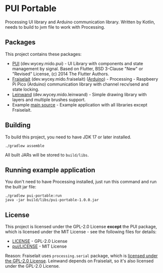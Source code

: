 # PUI Portable

Processing UI library and Arduino communication library.
Written by Kotlin, needs to build to jvm file to work with Processing.

## Packages

This project contains these packages:

- [PUI](./pui) (dev.wycey.mido.pui) - UI Library with components and state management by
  signal.
  Based on Flutter, BSD 3-Clause "New" or "Revised" License, (c) 2014 The Flutter Authors.
- [Fraiselait](./fraiselait) (dev.wycey.mido.fraiselait) ([Arduino](./arduino/fraiselait)) - Processing - Raspbeery Pi
  Pico (Arduino) communication library with channel recv/send and state locking.
- [Leinwand](./leinwand) (dev.wycey.mido.leinwand) - Simple drawing library with layers and multiple
  brushes support.
- Example [main source](./src/main/kotlin/Main.kt) - Example application with all libraries except
  Fraiselait.

## Building

To build this project, you need to have JDK 17 or later installed.

```shell
./gradlew assemble
```

All built JARs will be stored to `build/libs`.

## Running example application

You don't need to have Processing installed, just run this command and run the built jar file:

```shell
./gradlew pui-portable:run
java -jar build/libs/pui-portable-1.0.0.jar
```

## License

This project is licensed under the GPL-2.0 License **except** the PUI package, which is licensed under
the MIT License - see the following files for details:

- [LICENSE](./LICENSE) - GPL-2.0 License
- [pui/LICENSE](./pui/LICENSE) - MIT License

Reason: Fraiselait uses `processing.serial` package, which
is [licensed under the GPL-2.0 License](https://github.com/benfry/processing4/blob/main/LICENSE.md).
Leinwand depends on Fraiselait, so it's also licensed under the GPL-2.0 License.

